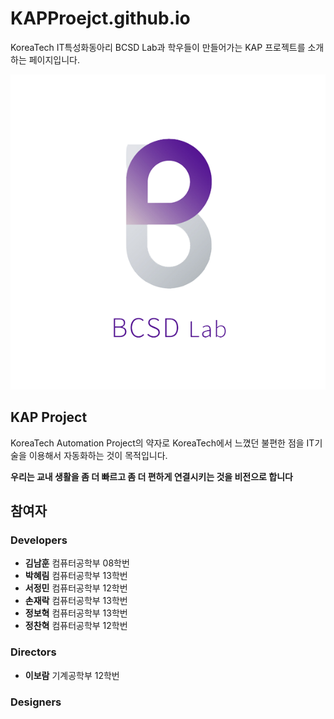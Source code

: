 # KAPProejct.github.io

KoreaTech IT특성화동아리 BCSD Lab과 학우들이 만들어가는 KAP 프로젝트를 소개하는 페이지입니다.

![](./img/ic_logo_bcsd.png)

## KAP Project

KoreaTech Automation Project의 약자로 KoreaTech에서 느꼈던 불편한 점을 IT기술을 이용해서 자동화하는 것이 목적입니다.

__우리는 교내 생활을 좀 더 빠르고 좀 더 편하게 연결시키는 것을 비전으로 합니다__

## 참여자
### Developers
* **김남훈** 컴퓨터공학부 08학번
* **박혜림** 컴퓨터공학부 13학번
* **서정민** 컴퓨터공학부 12학번
* **손재락** 컴퓨터공학부 13학번
* **정보혁** 컴퓨터공학부 13학번
* **정찬혁** 컴퓨터공학부 12학번



### Directors
* **이보람** 기계공학부 12학번

### Designers
